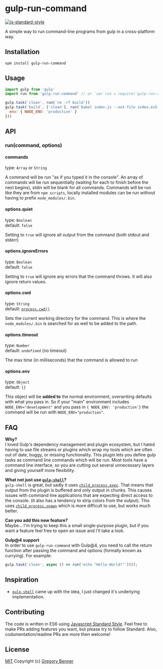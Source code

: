 # gulp-run-command

[![js-standard-style](https://img.shields.io/badge/code%20style-standard-brightgreen.svg)](http://standardjs.com/)

A simple way to run command-line programs from gulp in a cross-platform way.

## Installation

`npm install gulp-run-command`

## Usage
```js
import gulp from 'gulp'
import run from 'gulp-run-command' // or `var run = require('gulp-run-command').default` for ES5

gulp.task('clean', run('rm -rf build'))
gulp.task('build', ['clean'], run('babel index.js --out-file index.es5.js', {
  env: { NODE_ENV: 'production' }
}))

```

## API

### run(command, options)

#### commands

type: `Array` or `String`

A command will be run "as if you typed it in the console". An array of commands will be run sequentially (waiting for each to finish before the next begins), stdin will be blank for all commands. Commands will be run like they are from `npm scripts`, locally installed modules can be run without having to prefix `node_modules/.bin`.

#### options.quiet

type: `Boolean`  
default: `false`

Setting to `true` will ignore all output from the command (both stdout and stderr)

#### options.ignoreErrors

type: `Boolean`  
default: `false`

Setting to `true` will ignore any errors that the command throws. It will also ignore return values.

#### options.cwd

type: `String`  
default: [`process.cwd()`](http://nodejs.org/api/process.html#process_process_cwd)

Sets the current working directory for the command. This is where the `node_modules/.bin` is searched for as well to be added to the path.

#### options.timeout

type: `Number`  
default: `undefined` (no timeout)

The max time (in milliseconds) that the command is allowed to run

#### options.env

type: `Object`  
default: `{}`

This object will be **added to** the normal environment, overwriting defaults with what you pass in. So if your "main" environment includes `NODE_ENV="development"` and you pass in `{ NODE_ENV: 'production'}` the command will be run with `NODE_ENV="production"`.


## FAQ

**Why?**  
I loved Gulp's dependency management and plugin ecosystem, but I hated having to use file streams or plugins which wrap my tools which are often out of date, buggy, or missing functionality. This plugin lets you define gulp tasks as command line commands which will be run. Most tools have a command line interface, so you are cutting out several unnecessary layers and giving yourself more flexibility.

**What not just use [`gulp-shell`](https://github.com/sun-zheng-an/gulp-shell)?**  
`gulp-shell` is great, but sadly it uses [`child_process.exec`](https://nodejs.org/api/child_process.html#child_process_child_process_exec_command_options_callback). That means that output from the plugin is buffered and only output in chunks. This causes issues with command line applications that are expecting direct access to the console. (it also has a tendency to strip colors from the output). This uses [`child_process.spawn`](https://nodejs.org/api/child_process.html#child_process_child_process_spawn_command_args_options) which is more difficult to use, but works much better.

**Can you add this new feature?**  
Maybe... I'm trying to keep this a small single-purpose plugin, but if you want a feature feel free to open an issue and I'll take a look.

**Gulp@4 support**  
In order to use `gulp-run-command` with Gulp@4, you need to call the return function after passing the command and options (formally known as currying). For example:
```javascript
gulp.task('clean', async () => run('echo "Hello World!"')());
```

## Inspiration

* [`gulp-shell`](https://github.com/sun-zheng-an/gulp-shell) came up with the idea, I just changed it's underlying implementation.

## Contributing

The code is written in ES6 using [Javascript Standard Style](https://github.com/feross/standard). Feel free to make PRs adding features you want, but please try to follow Standard. Also, codumentation/readme PRs are more then welcome!

## License

[MIT](LICENSE.md) Copyright (c) [Gregory Benner](https://github.com/Klathmon)
